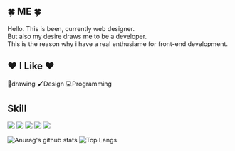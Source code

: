 <h2>🍀 ME 🍀</h2>
Hello. This is been, currently web designer. <br>
But also my desire draws me to be a developer. <br>
This is the reason why i have a real enthusiame for front-end development.
<br>
<h2>❤️ I Like ❤️</h2>
🎨drawing 🖌Design 💻Programming
<br>
<h2>Skill</h2>
<div style="display: inline-block;">
<img src="https://img.shields.io/badge/HTML5-E34F26?style=flat-square&logo=HTML5&logoColor=white"/>
<img src="https://img.shields.io/badge/CSS3-1572B6?style=flat-square&logo=CSS3&logoColor=white"/>
<img src="https://img.shields.io/badge/Scss-ffbfbf?style=flat&logo=Sass&logoColor=whitef"/>
  <img src="https://img.shields.io/badge/JavaScript-F7DF1E?style=flat&logo=JavaScript&logoColor=white""/>
<img src="https://img.shields.io/badge/Adobe Photoshop-31A8FF?style=flat&logo=Adobe%20Photoshop&logoColor=white""/>
</div>


![Anurag's github stats](https://github-readme-stats.vercel.app/api?username=been95&show_icons=true&theme=graywhite)
![Top Langs](https://github-readme-stats.vercel.app/api/top-langs/?username=6810779s&layout=compact&theme=graywhite)



